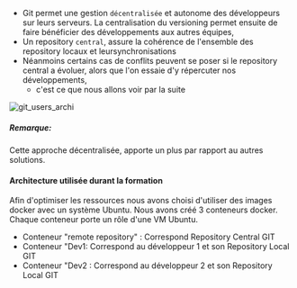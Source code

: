 - Git permet une gestion `décentralisée` et autonome des développeurs sur leurs serveurs. La centralisation du versioning permet ensuite de faire bénéficier des développements aux autres équipes,
- Un repository `central`, assure la cohérence de l'ensemble des repository locaux et leursynchronisations  
- Néanmoins certains cas de conflits peuvent se poser si le repository central a évoluer, alors que l'on essaie d'y répercuter nos développements, 
  * c'est ce que nous allons voir par la suite

![git_users_archi](/testgitessai/scenarios/git_training_part1/assets/git_users_archi.png)

##### *Remarque:*
Cette approche décentralisée, apporte un plus par rapport au autres solutions.


#### Architecture utilisée durant la formation
Afin d'optimiser les ressources nous avons choisi d'utiliser des images docker avec un système Ubuntu. 
Nous avons créé 3 conteneurs docker. Chaque conteneur porte un rôle d'une VM Ubuntu.

- Conteneur "remote repository" : Correspond Repository Central GIT
- Conteneur "Dev1: Correspond au développeur 1 et son Repository Local GIT
- Conteneur "Dev2 : Correspond au développeur 2 et son Repository Local GIT


